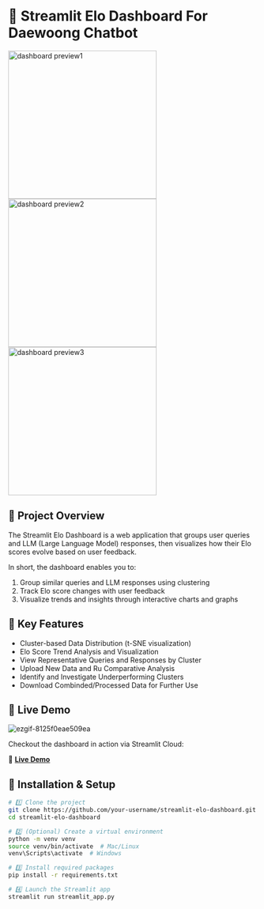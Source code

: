 # 🧠 Streamlit Elo Dashboard For Daewoong Chatbot

<p float="left">
  <img src="https://github.com/user-attachments/assets/25865723-ab94-4eb0-8a20-b9b694527fac" alt="dashboard preview1" width="300" height="300"/>
  <img src="https://github.com/user-attachments/assets/11b2ad57-4a90-4c0f-af10-f8b9ac693247" alt="dashboard preview2" width="300" height="300"/>
  <img src="https://github.com/user-attachments/assets/042b5f28-2478-4606-bf38-24559fa27943" alt="dashboard preview3" width="300" height="300"/>
</p>

## 📌 Project Overview
The Streamlit Elo Dashboard is a web application that groups user queries and LLM (Large Language Model) responses, then visualizes how their Elo scores evolve based on user feedback. 


In short, the dashboard enables you to:
1. Group similar queries and LLM responses using clustering
2. Track Elo score changes with user feedback
3. Visualize trends and insights through interactive charts and graphs


## 📌 Key Features
- Cluster-based Data Distribution (t-SNE visualization)
- Elo Score Trend Analysis and Visualization
- View Representative Queries and Responses by Cluster
- Upload New Data and Ru Comparative Analysis
- Identify and Investigate Underperforming Clusters
- Download Combinded/Processed Data for Further Use



## 🚀 Live Demo
![ezgif-8125f0eae509ea](https://github.com/user-attachments/assets/a938f0ae-ebc9-4f33-bf56-d9ac576f2610)

Checkout the dashboard in action via Streamlit Cloud:

🔗 **[Live Demo](https://wellcheckai-elo-rating-dashboard.streamlit.app/)**

## 📂 Installation & Setup
```bash
# 1️⃣ Clone the project
git clone https://github.com/your-username/streamlit-elo-dashboard.git
cd streamlit-elo-dashboard

# 2️⃣ (Optional) Create a virtual environment
python -m venv venv
source venv/bin/activate  # Mac/Linux
venv\Scripts\activate  # Windows

# 3️⃣ Install required packages
pip install -r requirements.txt

# 4️⃣ Launch the Streamlit app
streamlit run streamlit_app.py
```
